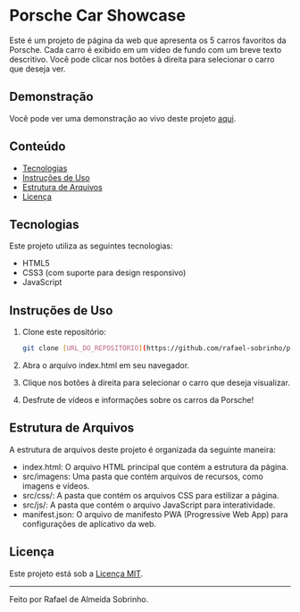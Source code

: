 # Porsche Car Showcase

Este é um projeto de página da web que apresenta os 5 carros favoritos da Porsche. Cada carro é exibido em um vídeo de fundo com um breve texto descritivo. Você pode clicar nos botões à direita para selecionar o carro que deseja ver.

## Demonstração

Você pode ver uma demonstração ao vivo deste projeto [aqui](https://rafael-sobrinho.github.io/projeto-porsche/).

## Conteúdo

- [Tecnologias](#tecnologias)
- [Instruções de Uso](#instruções-de-uso)
- [Estrutura de Arquivos](#estrutura-de-arquivos)
- [Licença](#licença)

## Tecnologias

Este projeto utiliza as seguintes tecnologias:

- HTML5
- CSS3 (com suporte para design responsivo)
- JavaScript

## Instruções de Uso

1. Clone este repositório:

   ```bash
   git clone [URL_DO_REPOSITÓRIO](https://github.com/rafael-sobrinho/projeto-porsche)

1. Abra o arquivo index.html em seu navegador.

2. Clique nos botões à direita para selecionar o carro que deseja visualizar.

3. Desfrute de vídeos e informações sobre os carros da Porsche!

## Estrutura de Arquivos
A estrutura de arquivos deste projeto é organizada da seguinte maneira:

- index.html: O arquivo HTML principal que contém a estrutura da página.
- src/imagens: Uma pasta que contém arquivos de recursos, como imagens e vídeos.
- src/css/: A pasta que contém os arquivos CSS para estilizar a página.
- src/js/: A pasta que contém o arquivo JavaScript para interatividade.
- manifest.json: O arquivo de manifesto PWA (Progressive Web App) para configurações de aplicativo da web.

## Licença

Este projeto está sob a [Licença MIT](LICENSE.txt).

---

Feito por Rafael de Almeida Sobrinho.

